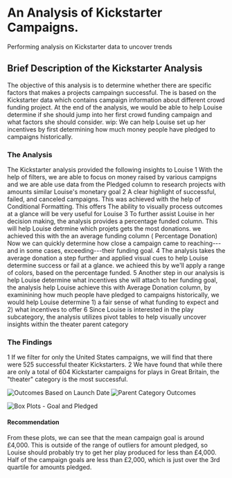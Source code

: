 
# An Analysis of Kickstarter Campaigns.
Performing analysis on Kickstarter data to uncover trends
## Brief Description of the Kickstarter Analysis
The objective of this analysis is to determine whether there are specific factors that makes a projects campaingn successful. The is based on the Kickstarter data which contains campaign information about different crowd funding project.
At the end of the analysis, we would be able to help Louise determine if she should jump into her first crowd funding campaign and what factors she should consider.
wip:
We can help Louise set up her incentives by first determining how much money people have pledged to campaigns historically. 
### The Analysis
The Kickstarter analysis provided the following insights to Louise
1 With the help of filters, we are able to focus on money raised by various campigns and we are able use data from the Pledged column to research projects with amounts similar Louise's monetary goal
2 A clear highlight of successful, failed, and canceled campaigns. This was achieved with the help of Conditional Formatting. This offers The ability to visually process outcomes at a glance will be very useful for Louise
3 To further assist Louise in her decision making, the analysis provides a percentage funded column. This will help Louise detrmine which projets gets the most donations. we achieved this with the an average funding column ( Percentage Donation) Now we can quickly determine how close a campaign came to reaching---and in some cases, exceeding---their funding goal.
4 The analysis takes the average donation a step further and applied visual cues to help Louise determine success or fail at a glance. we achieed this by we'll apply a range of colors, based on the percentage funded.
5 Another step in our analysis is help Louise determine what incentives she will attach to her funding goal, the analysis help Louise achieve this with Average Donation column, by examinining how much people have pledged to campaigns historically, we would help Louise determine 1) a fair sense of what funding to expect and 2) what incentives to offer
6 Since Louise is interested in the play subcategory, the analysis utilizes pivot tables to help visually uncover insights within the theater parent category
### The Findings
1 If we filter for only the United States campaigns, we will find that there were 525 successful theater Kickstarters.
2 We have found that while there are only a total of 604 Kickstarter campaigns for plays in Great Britain, the "theater" category is the most successful.




![Outcomes Based on Launch Date](https://user-images.githubusercontent.com/67847583/115134453-d2e4ea00-9fd5-11eb-8f87-a5eb3706b4be.png)
![Parent Category Outcomes](https://user-images.githubusercontent.com/67847583/115134457-dbd5bb80-9fd5-11eb-860b-3fccad301a92.png)

![Box Plots - Goal and Pledged](https://user-images.githubusercontent.com/67847583/115134583-06744400-9fd7-11eb-85fd-89a6bbadcae8.png)
#### Recommendation
From these plots, we can see that the mean campaign goal is around £4,000. This is outside of the range of outliers for amount pledged, so Louise should probably try to get her play produced for less than £4,000. Half of the campaign goals are less than £2,000, which is just over the 3rd quartile for amounts pledged.


